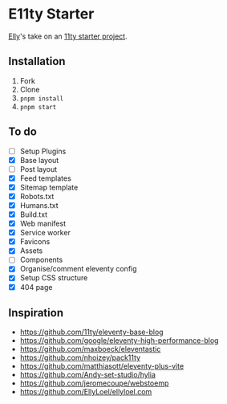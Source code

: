 # E11ty Starter

[Elly](https://ellyloel.com)'s take on an [11ty starter project](https://www.11ty.dev/docs/starter/).

## Installation

1. Fork
2. Clone
3. `pnpm install`
4. `pnpm start`

## To do

- [ ] Setup Plugins
- [x] Base layout
- [ ] Post layout
- [x] Feed templates
- [x] Sitemap template
- [x] Robots.txt
- [x] Humans.txt
- [x] Build.txt
- [x] Web manifest
- [x] Service worker
- [x] Favicons
- [x] Assets
- [ ] Components
- [x] Organise/comment eleventy config
- [x] Setup CSS structure
- [x] 404 page

## Inspiration

- <https://github.com/11ty/eleventy-base-blog>
- <https://github.com/google/eleventy-high-performance-blog>
- <https://github.com/maxboeck/eleventastic>
- <https://github.com/nhoizey/pack11ty>
- <https://github.com/matthiasott/eleventy-plus-vite>
- <https://github.com/Andy-set-studio/hylia>
- <https://github.com/jeromecoupe/webstoemp>
- <https://github.com/EllyLoel/ellyloel.com>
